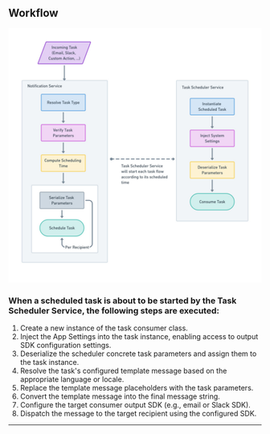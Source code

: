 ## Workflow

<img src="./.screenshots/workflow.jpg" width="1275" alt="workflow">

### When a scheduled task is about to be started by the Task Scheduler Service, the following steps are executed:

1. Create a new instance of the task consumer class.
2. Inject the App Settings into the task instance, enabling access to output SDK configuration settings.
3. Deserialize the scheduler concrete task parameters and assign them to the task instance.
4. Resolve the task's configured template message based on the appropriate language or locale.
5. Replace the template message placeholders with the task parameters.
6. Convert the template message into the final message string.
7. Configure the target consumer output SDK (e.g., email or Slack SDK).
8. Dispatch the message to the target recipient using the configured SDK.

---